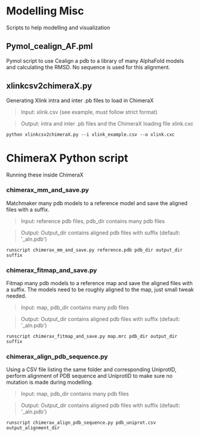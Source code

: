# Modelling Misc
Scripts to help modelling and visualization


## Pymol_cealign_AF.pml
Pymol script to use Cealign a pdb to a library of many AlphaFold models and calculating the RMSD. No sequence is used for this alignment.



## xlinkcsv2chimeraX.py 
Generating Xlink intra and inter .pb files to load in ChimeraX

> Input: xlink.csv (see example, must follow strict format)

> Output: intra and inter .pb files and the ChimeraX loading file xlink.cxc

  	python xlinkcsv2chimeraX.py --i xlink_example.csv --o xlink.cxc
  
  

# ChimeraX Python script
Running these inside ChimeraX

### chimerax_mm_and_save.py
Matchmaker many pdb models to a reference model and save the aligned files with a suffix.

> Input: reference pdb files, pdb_dir contains many pdb files

> Output: Output_dir contains aligned pdb files with suffix (default: '_aln.pdb')

  	runscript chimerax_mm_and_save.py reference.pdb pdb_dir output_dir suffix
  
  
### chimerax_fitmap_and_save.py
Fitmap many pdb models to a reference map and save the aligned files with a suffix.
The models need to be roughly aligned to the map, just small tweak needed.

> Input: map, pdb_dir contains many pdb files

> Output: Output_dir contains aligned pdb files with suffix (default: '_aln.pdb')

  	runscript chimerax_fitmap_and_save.py map.mrc pdb_dir output_dir suffix
  
  
### chimerax_align_pdb_sequence.py
Using a CSV file listing the same folder and corresponding UniprotID, perform alignment of PDB sequence and UniprotID to make sure no mutation is made during modelling.

> Input: map, pdb_dir contains many pdb files

> Output: Output_dir contains aligned pdb files with suffix (default: '_aln.pdb')

  	runscript chimerax_align_pdb_sequence.py pdb_uniprot.csv output_alignment_dir
  
  
  

 

  

